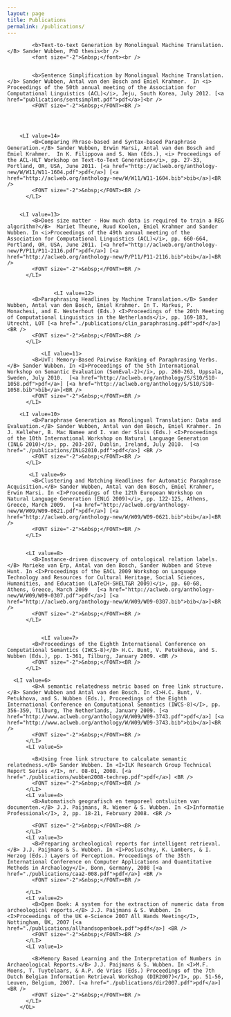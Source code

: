 ```yaml
---
layout: page
title: Publications
permalink: /publications/
---
```



            <b>Text-to-text Generation by Monolingual Machine Translation.</B> Sander Wubben, PhD thesis<br />
            <font size="-2">&nbsp;</font><br />
    
	
            <b>Sentence Simplification by Monolingual Machine Translation.</b> Sander Wubben, Antal van den Bosch and Emiel Krahmer.  In <i> Proceedings of the 50th annual meeting of the Association for Computational Linguistics (ACL)</i>, Jeju, South Korea, July 2012. [<a href="publications/sentsimplmt.pdf">pdf</a>]<br />
            <FONT size="-2">&nbsp;</FONT><BR />
     
   
   
   
   		<LI value=14>
            <B>Comparing Phrase-based and Syntax-based Paraphrase Generation.</B> Sander Wubben, Erwin Marsi, Antal van den Bosch and Emiel Krahmer.  In K. Filippova and S. Wan (Eds.), <i> Proceedings of the ACL-HLT Workshop on Text-to-Text Generation</i>, pp. 27-33, Portland, OR, USA, June 2011. [<a href="http://aclweb.org/anthology-new/W/W11/W11-1604.pdf">pdf</a>] [<a href="http://aclweb.org/anthology-new/W/W11/W11-1604.bib">bib</a>]<BR />
            <FONT size="-2">&nbsp;</FONT><BR />
          </LI>
   
    
		<LI value=13>
            <B>Does size matter - How much data is required to train a REG algorithm?</B>  Mariet Theune, Ruud Koolen, Emiel Krahmer and Sander Wubben. In <i>Proceedings of the 49th annual meeting of the Association for Computational Linguistics (ACL)</i>, pp. 660-664, Portland, OR, USA, June 2011. [<a href="http://aclweb.org/anthology-new/P/P11/P11-2116.pdf">pdf</a>] [<a href="http://aclweb.org/anthology-new/P/P11/P11-2116.bib">bib</a>]<BR />
            <FONT size="-2">&nbsp;</FONT><BR />
          </LI>
    

                   <LI value=12>
            <B>Paraphrasing Headlines by Machine Translation.</B> Sander Wubben, Antal van den Bosch, Emiel Krahmer. In T. Markus, P. Monachesi, and E. Westerhout (Eds.) <I>Proceedings of the 20th Meeting of Computational Linguistics in the Netherlands</i>, pp. 169-183, Utrecht, LOT [<a href="./publications/clin_paraphrasing.pdf">pdf</a>] <BR />
            <FONT size="-2">&nbsp;</FONT><BR />
          </LI>
	  
               <LI value=11>
            <B>UvT: Memory-Based Pairwise Ranking of Paraphrasing Verbs.</B> Sander Wubben. In <I>Proceedings of the 5th International Workshop on Semantic Evaluation (SemEval-2)</i>, pp. 260-263, Uppsala, Sweden, July 2010.  [<a href="http://aclweb.org/anthology/S/S10/S10-1058.pdf">pdf</a>] [<a href="http://aclweb.org/anthology/S/S10/S10-1058.bib">bib</a>]<BR />
            <FONT size="-2">&nbsp;</FONT><BR />
          </LI>
    
	    <LI value=10>
            <B>Paraphrase Generation as Monolingual Translation: Data and Evaluation.</B> Sander Wubben, Antal van den Bosch, Emiel Krahmer. In J. Kelleher, B. Mac Namee and I. van der Sluis (Eds.) <I>Proceedings of the 10th International Workshop on Natural Language Generation (INLG 2010)</i>, pp. 203-207, Dublin, Ireland, July 2010.  [<a href="./publications/INLG2010.pdf">pdf</a>] <BR />
            <FONT size="-2">&nbsp;</FONT><BR />
          </LI>
	  
           <LI value=9>
            <B>Clustering and Matching Headlines for Automatic Paraphrase Acquisition.</B> Sander Wubben, Antal van den Bosch, Emiel Krahmer, Erwin Marsi. In <I>Proceedings of the 12th European Workshop on Natural Language Generation (ENLG 2009)</i>, pp. 122-125, Athens, Greece, March 2009.  [<a href="http://aclweb.org/anthology-new/W/W09/W09-0621.pdf">pdf</a>] [<a href="http://aclweb.org/anthology-new/W/W09/W09-0621.bib">bib</a>]<BR />
            <FONT size="-2">&nbsp;</FONT><BR />
          </LI>
          
          
          <LI value=8>
            <B>Instance-driven discovery of ontological relation labels.</B> Marieke van Erp, Antal van den Bosch, Sander Wubben and Steve Hunt. In <I>Proceedings of the EACL 2009 Workshop on Language Technology and Resources for Cultural Heritage, Social Sciences, Humanities, and Education (LaTeCH-SHELT&R 2009)</i>, pp. 60-68, Athens, Greece, March 2009   [<a href="http://aclweb.org/anthology-new/W/W09/W09-0307.pdf">pdf</a>] [<a href="http://aclweb.org/anthology-new/W/W09/W09-0307.bib">bib</a>]<BR />
            <FONT size="-2">&nbsp;</FONT><BR />
          </LI>

         
	           <LI value=7>
            <B>Proceedings of the Eighth International Conference on Computational Semantics (IWCS-8)</B> H.C. Bunt, V. Petukhova, and S. Wubben (Eds.), pp. 1-361, Tilburg, January 2009. <BR />
            <FONT size="-2">&nbsp;</FONT><BR />
          </LI>
	 
	  <LI value=6>
            <B>A semantic relatedness metric based on free link structure.</B> Sander Wubben and Antal van den Bosch. In <I>H.C. Bunt, V. Petukhova, and S. Wubben (Eds.), Proceedings of the Eighth International Conference on Computational Semantics (IWCS-8)</I>, pp. 356-359, Tilburg, The Netherlands, January 2009. [<a href="http://www.aclweb.org/anthology/W/W09/W09-3743.pdf">pdf</a>] [<a href="http://www.aclweb.org/anthology/W/W09/W09-3743.bib">bib</a>]<BR />
            <FONT size="-2">&nbsp;</FONT><BR />
          </LI>
          <LI value=5>

            <B>Using free link structure to calculate semantic relatedness.</B> Sander Wubben. In <I>ILK Research Group Technical Report Series </I>, nr. 08-01, 2008. [<a href="./publications/wubben2008-techrep.pdf">pdf</a>] <BR />
            <FONT size="-2">&nbsp;</FONT><BR />
          </LI>
          <LI value=4>
            <B>Automatisch geografisch en temporeel ontsluiten van documenten.</B> J.J. Paijmans, R. Wiemer & S. Wubben. In <I>Informatie Professional</I>, 2, pp. 18-21, February 2008. <BR />

            <FONT size="-2">&nbsp;</FONT><BR />
          </LI>
          <LI value=3>
            <B>Preparing archeological reports for intelligent retrieval.</B> J.J. Paijmans & S. Wubben. In <I>Posluschny, K. Lambers, & I. Herzog (Eds.) Layers of Perception. Proceedings of the 35th International Conference on Computer Applications and Quantitative Methods in Archaology</I>, Bonn, Germany, 2008 [<a href="./publications/caa2-008.pdf">pdf</a>] <BR />
            <FONT size="-2">&nbsp;</FONT><BR />

          </LI>
          <LI value=2>
            <B>Open Boek: A system for the extraction of numeric data from archeological reports.</B> J.J. Paijmans & S. Wubben. In <I>Proceedings of the UK e-Science 2007 All Hands Meeting</I>, Nottingham, UK, 2007 [<a href="./publications/allhandsopenboek.pdf">pdf</a>] <BR />
            <FONT size="-2">&nbsp;</FONT><BR />
          </LI>
          <LI value=1>

            <B>Memory Based Learning and the Interpretation of Numbers in Archaeological Reports.</B> J.J. Paijmans & S. Wubben. In <I>M.F. Moens, T. Tuytelaars, & A.P. de Vries (Eds.) Proceedings of the 7th Dutch Belgian Information Retrieval Workshop (DIR2007)</I>, pp. 51-56, Leuven, Belgium, 2007. [<a href="./publications/dir2007.pdf">pdf</a>] <BR />
            <FONT size="-2">&nbsp;</FONT><BR />
          </LI>
        </OL>

    
    
   



   
        
